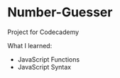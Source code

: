 # Number-Guesser

Project for Codecademy

What I learned:
* JavaScript Functions
* JavaScript Syntax
